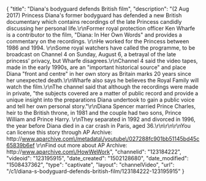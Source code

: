 {
    "title": "Diana's bodyguard defends British film",
    "description": "(2 Aug 2017) Princess Diana's former bodyguard has defended a new British documentary which contains recordings of the late Princess candidly discussing her personal life.\r\nFormer royal protection officer Ken Wharfe is a contributor to the film, \"Diana: In Her Own Words\" and provides a commentary on the recordings. \r\nHe worked for the Princess between 1986 and 1994.  \r\nSome royal watchers have called the programme, to be broadcast on Channel 4 on Sunday, August 6, a betrayal of the late princess' privacy, but Wharfe disagrees.\r\nChannel 4 said the video tapes, made in the early 1990s, are an \"important historical source\" and place Diana \"front and centre\" in her own story as Britain marks 20 years since her unexpected death.\r\nWharfe also says he believes the Royal Family will watch the film.\r\nThe channel said that although the recordings were made in private, \"the subjects covered are a matter of public record and provide a unique insight into the preparations Diana undertook to gain a public voice and tell her own personal story.\"\r\nDiana Spencer married Prince Charles, heir to the British throne, in 1981 and the couple had two sons, Prince William and Prince Harry.  \r\nThey separated in 1992 and divorced in 1996, the year before Diana died in a car crash in Paris, aged 36.\r\n\r\n\r\nYou can license this story through AP Archive: http:\/\/www.aparchive.com\/metadata\/youtube\/027288fc901bb51145bd45c65839b6ef \r\nFind out more about AP Archive: http:\/\/www.aparchive.com\/HowWeWork",
    "channelid": "123184222",
    "videoid": "123195915",
    "date_created": "1502128680",
    "date_modified": "1508437362",
    "type": "captivate",
    "layout": "channelVideo",
    "url": "\/c1\/diana-s-bodyguard-defends-british-film\/123184222-123195915"
}